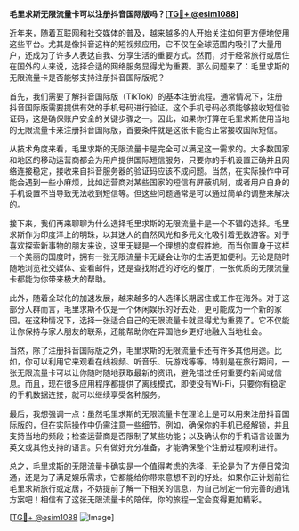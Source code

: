 **毛里求斯无限流量卡可以注册抖音国际版吗？[[TG💪+ @esim1088](https://t.me/s/esim1088)]**

近年来，随着互联网和社交媒体的普及，越来越多的人开始关注如何更方便地使用这些平台。尤其是像抖音这样的短视频应用，它不仅在全球范围内吸引了大量用户，还成为了许多人表达自我、分享生活的重要方式。然而，对于经常旅行或居住在国外的人来说，选择合适的网络服务显得尤为重要。那么问题来了：毛里求斯的无限流量卡是否能够支持注册抖音国际版呢？

首先，我们需要了解抖音国际版（TikTok）的基本注册流程。通常情况下，注册抖音国际版需要提供有效的手机号码进行验证。这个手机号码必须能够接收短信验证码，这是确保账户安全的关键步骤之一。因此，如果你打算在毛里求斯使用当地的无限流量卡来注册抖音国际版，首要条件就是这张卡能否正常接收国际短信。

从技术角度来看，毛里求斯的无限流量卡是完全可以满足这一需求的。大多数国家和地区的移动运营商都会为用户提供国际短信服务，只要你的手机设置正确并且网络连接稳定，接收来自抖音服务器的验证码应该不成问题。当然，在实际操作中可能会遇到一些小麻烦，比如运营商对某些国家的短信有屏蔽机制，或者用户自身的手机设置不当导致无法收到短信等。但这些问题通常是可以通过简单的调整来解决的。

接下来，我们再来聊聊为什么选择毛里求斯的无限流量卡是一个不错的选择。毛里求斯作为印度洋上的明珠，以其迷人的自然风光和多元文化吸引着无数游客。对于喜欢探索新事物的朋友来说，这里无疑是一个理想的度假胜地。而当你置身于这样一个美丽的国度时，拥有一张无限流量卡无疑会让你的生活更加便利。无论是随时随地浏览社交媒体、查看邮件，还是查找附近的好吃的餐厅，一张优质的无限流量卡都能为你带来极大的帮助。

此外，随着全球化的加速发展，越来越多的人选择长期居住或工作在海外。对于这部分人群而言，毛里求斯不仅是一个休闲娱乐的好去处，更可能成为一个新的家园。在这种情况下，选择一张适合自己的无限流量卡就显得尤为重要了。它不仅能让你保持与家人朋友的联系，还能帮助你在异国他乡更好地融入当地社会。

当然，除了注册抖音国际版之外，毛里求斯的无限流量卡还有许多其他用途。比如，你可以利用它来观看在线视频、听音乐、玩游戏等等。特别是在旅行期间，一张无限流量卡可以让你随时随地获取最新的资讯，避免错过任何重要的新闻或信息。而且，现在很多应用程序都提供了离线模式，即使没有Wi-Fi，只要你有稳定的手机数据连接，就可以继续享受各种服务。

最后，我想强调一点：虽然毛里求斯的无限流量卡在理论上是可以用来注册抖音国际版的，但在实际操作中仍需注意一些细节。例如，确保你的手机已经解锁，并且支持当地的频段；检查运营商是否限制了某些功能；以及确认你的手机语言设置为英文或其他支持的语言。只有做好充分准备，才能确保整个注册过程顺利进行。

总之，毛里求斯的无限流量卡确实是一个值得考虑的选择，无论是为了方便日常沟通，还是为了满足娱乐需求，它都能给你带来意想不到的好处。如果你正计划前往毛里求斯旅行或定居，不妨提前了解一下相关的信息，为自己制定一份完善的通讯方案吧！相信有了这张无限流量卡的陪伴，你的旅程一定会变得更加精彩。

[[TG💪+ @esim1088](https://t.me/s/esim1088) ![Image](https://i.postimg.cc/4NQfJmqS/Snipaste-2025-05-13-00-14-12.png)]